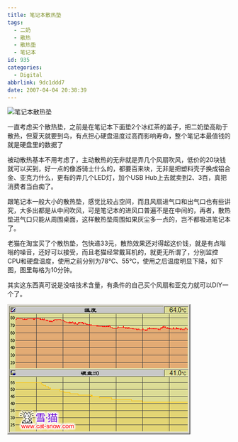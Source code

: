 ```yaml
---
title: 笔记本散热垫
tags:
  - 二奶
  - 散热
  - 散热垫
  - 笔记本
id: 935
categories:
  - Digital
abbrlink: 9dc1ddd7
date: 2007-04-04 20:38:39
---
```


![笔记本散热垫](/images/2007/04/04_12778.gif)

一直考虑买个散热垫，之前是在笔记本下面垫2个冰红茶的盖子，把二奶垫高助于散热，但夏天就要到鸟，有点担心硬盘温度过高而影响寿命，整个笔记本最值钱的就是硬盘里的数据了

被动散热基本不用考虑了，主动散热的无非就是弄几个风扇吹风，低价的20块钱就可以买到，好一点的像游骑士什么的，都要百来块，无非是把塑料壳子换成铝合金、亚克力什么，更有的弄几个LED灯，加个USB Hub上去就卖到2、3百，真把消费者当白痴了。

跟笔记本一般大小的散热垫，感觉比较占空间，而且风扇进气口和出气口也有些讲究，大多出都是从中间吹风，可是笔记本的进风口普遍不是在中间的，再者，散热垫进气口只能从周围桌面，这样散热垫周围如果灰尘多一点的，岂不都吸进笔记本了。

老猫在淘宝买了个散热垫，包快递33元，散热效果还对得起这价钱，就是有点嗡嗡的噪音，还好可以接受，而且老猫经常戴耳机的，就更无所谓了，分别监控CPU和硬盘温度，使用之前分别为78℃、55℃，使用之后温度明显下降，如下图，图里每格为10分钟。

其实这东西真可说是没啥技术含量，有条件的自己买个风扇和亚克力就可以DIY一个了。

![笔记本散热垫](/images/2007/04/04_200704051250177570_12753.gif)